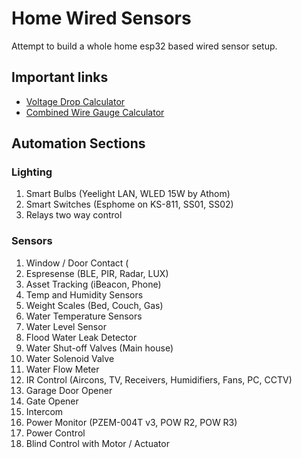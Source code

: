 # Home Wired Sensors
Attempt to build a whole home esp32 based wired sensor setup.

## Important links
* [Voltage Drop Calculator](https://www.rapidtables.com/calc/wire/voltage-drop-calculator.html)
* [Combined Wire Gauge Calculator](https://www.wirebarn.com/combined-wire-gauge-calculator_ep_42.html)

## Automation Sections

### Lighting

1. Smart Bulbs (Yeelight LAN, WLED 15W by Athom)
2. Smart Switches (Esphome on KS-811, SS01, SS02)
3. Relays two way control

### Sensors

1. Window / Door Contact (
2. Espresense (BLE, PIR, Radar, LUX)
3. Asset Tracking (iBeacon, Phone)
4. Temp and Humidity Sensors
5. Weight Scales (Bed, Couch, Gas)
6. Water Temperature Sensors
7. Water Level Sensor
8. Flood Water Leak Detector
9. Water Shut-off Valves (Main house)
10. Water Solenoid Valve
11. Water Flow Meter
12. IR Control (Aircons, TV, Receivers, Humidifiers, Fans, PC, CCTV)
13. Garage Door Opener
14. Gate Opener
15. Intercom
16. Power Monitor (PZEM-004T v3, POW R2, POW R3)
17. Power Control
18. Blind Control with Motor / Actuator

